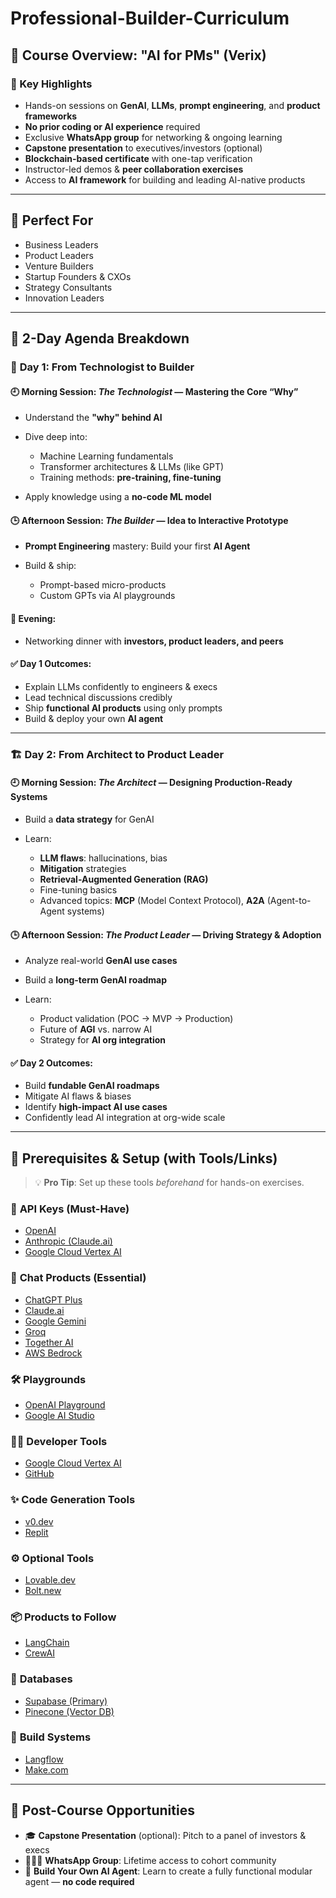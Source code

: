 # Professional-Builder-Curriculum

## 🚀 **Course Overview: "AI for PMs" (Verix)**

### 🔑 Key Highlights

* Hands-on sessions on **GenAI**, **LLMs**, **prompt engineering**, and **product frameworks**
* **No prior coding or AI experience** required
* Exclusive **WhatsApp group** for networking & ongoing learning
* **Capstone presentation** to executives/investors (optional)
* **Blockchain-based certificate** with one-tap verification
* Instructor-led demos & **peer collaboration exercises**
* Access to **AI framework** for building and leading AI-native products

---

## 👤 Perfect For

* Business Leaders
* Product Leaders
* Venture Builders
* Startup Founders & CXOs
* Strategy Consultants
* Innovation Leaders

---

## 📅 **2-Day Agenda Breakdown**

### 🧠 **Day 1: From Technologist to Builder**

#### 🕘 Morning Session: *The Technologist* — Mastering the Core “Why”

* Understand the **"why" behind AI**
* Dive deep into:

  * Machine Learning fundamentals
  * Transformer architectures & LLMs (like GPT)
  * Training methods: **pre-training, fine-tuning**
* Apply knowledge using a **no-code ML model**

#### 🕒 Afternoon Session: *The Builder* — Idea to Interactive Prototype

* **Prompt Engineering** mastery: Build your first **AI Agent**
* Build & ship:

  * Prompt-based micro-products
  * Custom GPTs via AI playgrounds

#### 🌆 Evening:

* Networking dinner with **investors, product leaders, and peers**

#### ✅ Day 1 Outcomes:

* Explain LLMs confidently to engineers & execs
* Lead technical discussions credibly
* Ship **functional AI products** using only prompts
* Build & deploy your own **AI agent**

---

### 🏗️ **Day 2: From Architect to Product Leader**

#### 🕘 Morning Session: *The Architect* — Designing Production-Ready Systems

* Build a **data strategy** for GenAI
* Learn:

  * **LLM flaws**: hallucinations, bias
  * **Mitigation** strategies
  * **Retrieval-Augmented Generation (RAG)**
  * Fine-tuning basics
  * Advanced topics: **MCP** (Model Context Protocol), **A2A** (Agent-to-Agent systems)

#### 🕒 Afternoon Session: *The Product Leader* — Driving Strategy & Adoption

* Analyze real-world **GenAI use cases**
* Build a **long-term GenAI roadmap**
* Learn:

  * Product validation (POC → MVP → Production)
  * Future of **AGI** vs. narrow AI
  * Strategy for **AI org integration**

#### ✅ Day 2 Outcomes:

* Build **fundable GenAI roadmaps**
* Mitigate AI flaws & biases
* Identify **high-impact AI use cases**
* Confidently lead AI integration at org-wide scale

---

## 🧰 **Prerequisites & Setup (with Tools/Links)**

> 💡 **Pro Tip**: Set up these tools *beforehand* for hands-on exercises.

### 🔑 **API Keys (Must-Have)**

* [OpenAI](https://platform.openai.com/)
* [Anthropic (Claude.ai)](https://claude.ai/)
* [Google Cloud Vertex AI](https://cloud.google.com/vertex-ai)

### 💬 **Chat Products (Essential)**

* [ChatGPT Plus](https://chat.openai.com/)
* [Claude.ai](https://claude.ai/)
* [Google Gemini](https://gemini.google.com/)
* [Groq](https://groq.com/)
* [Together AI](https://www.together.ai/)
* [AWS Bedrock](https://aws.amazon.com/bedrock/)

### 🛠️ **Playgrounds**

* [OpenAI Playground](https://platform.openai.com/playground)
* [Google AI Studio](https://makersuite.google.com/)

### 👨‍💻 **Developer Tools**

* [Google Cloud Vertex AI](https://cloud.google.com/vertex-ai)
* [GitHub](https://github.com/)

### ✨ **Code Generation Tools**

* [v0.dev](https://v0.dev/)
* [Replit](https://replit.com/)

### ⚙️ **Optional Tools**

* [Lovable.dev](https://www.lovable.dev/)
* [Bolt.new](https://bolt.new/)

### 📦 **Products to Follow**

* [LangChain](https://www.langchain.com/)
* [CrewAI](https://docs.crewai.com/)

### 🧠 **Databases**

* [Supabase (Primary)](https://supabase.com/)
* [Pinecone (Vector DB)](https://www.pinecone.io/)

### 🔄 **Build Systems**

* [Langflow](https://github.com/logspace-ai/langflow)
* [Make.com](https://www.make.com/)

---

## 🏁 **Post-Course Opportunities**

* 🎓 **Capstone Presentation** (optional): Pitch to a panel of investors & execs
* 🧑‍🤝‍🧑 **WhatsApp Group**: Lifetime access to cohort community
* 🤖 **Build Your Own AI Agent**: Learn to create a fully functional modular agent — **no code required**
